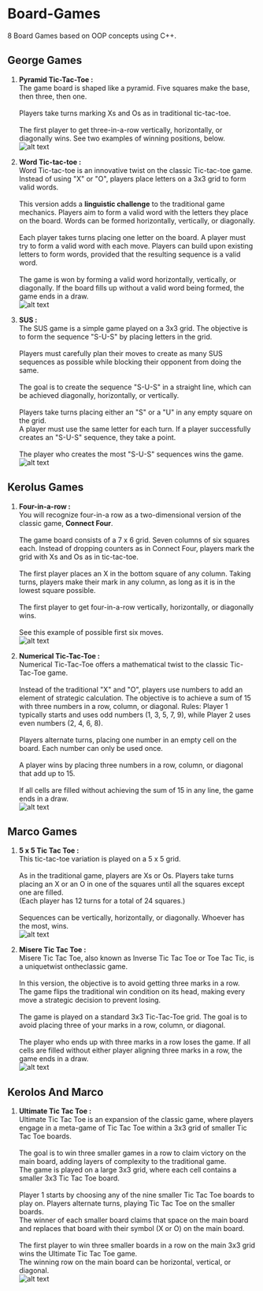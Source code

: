 # Board-Games
8 Board Games based on OOP concepts using C++.

## George Games
1. **Pyramid Tic-Tac-Toe :**\
The game board is shaped like a pyramid. Five squares make the base, then three, then one.\
\
Players take turns marking Xs and Os as in traditional tic-tac-toe.\
\
The first player to get three-in-a-row vertically, horizontally, or diagonally wins. See
two examples of winning positions, below.
![alt text](Images/Pyramid-Tic-Tac-Toe.jpg)

1. **Word Tic-tac-toe :** \
Word Tic-tac-toe is an innovative twist on the classic Tic-tac-toe game.
Instead of using "X" or "O", players place letters on a 3x3 grid to form valid words.\
\
This version adds a **linguistic challenge** to the traditional game mechanics. Players aim to form a valid word with the letters they place on the board. Words can be formed horizontally, vertically, or diagonally.\
\
Each player takes turns placing one letter on the board. A player must try to form a valid word with each move. Players can build upon existing letters to form words, provided that the resulting sequence is
a valid word.\
\
The game is won by forming a valid word horizontally, vertically, or diagonally. If the
board fills up without a valid word being formed, the game ends in a draw.\
![alt text](Images/Word-Tic-tac-toe.png)

1. **SUS :**\
The SUS game is a simple game played on a 3x3 grid. The objective is to form the sequence "S-U-S" by placing letters in the grid.\
\
Players must carefully plan their moves to create as many SUS sequences as possible while blocking their opponent from doing the same.\
\
The goal is to create the sequence "S-U-S" in a straight line, which can be achieved diagonally, horizontally, or vertically.\
\
Players take turns placing either an "S" or a "U" in any empty square on the grid.\
A player must use the same letter for each turn. If a player successfully creates an "S-U-S" sequence, they take a point.\
\
The player who creates the most "S-U-S" sequences wins the game.\
![alt text](Images/SUS.jpg)

## Kerolus Games
1. **Four-in-a-row :** \
You will recognize four-in-a row as a two-dimensional version of the classic game, **Connect Four**.\
\
The game board consists of a 7 x 6 grid. Seven columns of six squares each. Instead of dropping counters as in Connect Four, players mark the grid with Xs and Os as in tic-tac-toe.\
\
The first player places an X in the bottom square of any column. Taking turns, players make their mark in any column, as long as it is in the lowest square possible.\
\
The first player to get four-in-a-row vertically, horizontally, or diagonally wins.\
\
See this example of possible first six moves.\
![alt text](Images/Four-in-a-row.gif)

1. **Numerical Tic-Tac-Toe :** \
Numerical Tic-Tac-Toe offers a mathematical twist to
the classic Tic-Tac-Toe game.\
\
Instead of the traditional "X" and "O", players use numbers to add an element of strategic calculation. The objective is to achieve a sum
of 15 with three numbers in a row, column, or diagonal.
Rules: Player 1 typically starts and uses odd numbers (1, 3, 5, 7, 9), while Player 2 uses even numbers (2, 4, 6, 8).\
\
Players alternate turns, placing one number in an empty cell on the board. Each number can only be used once.\
\
A player wins by placing three numbers in a row, column, or diagonal that add up to 15.\
\
If all cells are filled without achieving the sum of 15 in any line, the game ends in a draw.\
![alt text](Images/Numerical-Tic-Tac-Toe.jpg)

## Marco Games
1. **5 x 5 Tic Tac Toe :** \
This tic-tac-toe variation is played on a 5 x 5 grid.\
\
As in the traditional game, players are Xs or Os.
Players take turns placing an X or an O in one of the squares until all the squares except one are filled.\
(Each player has 12 turns for a total of 24 squares.)\
\
Sequences can be vertically, horizontally, or diagonally. Whoever has the most, wins.\
![alt text](Images/5x5-Tic-Tac-Toe.jpg)

1. **Misere Tic Tac Toe :**\
Misere Tic Tac Toe, also known as Inverse Tic Tac Toe or Toe Tac Tic, is a uniquetwist ontheclassic game.\
\
In this version, the objective is to avoid getting three marks in a row.\
The game flips the traditional win condition on its head, making every move a strategic decision to prevent losing.\
\
The game is played on a standard 3x3 Tic-Tac-Toe grid. The goal is to avoid placing three of your marks in a row, column, or diagonal.\
\
The player who ends up with three marks in a row loses the game. If all cells are filled without either player aligning three marks in a row, the game ends in a draw.\
![alt text](Images/Misere-Tic-Tac-Toe.jpg)
## Kerolos And Marco
1. **Ultimate Tic Tac Toe :**\
Ultimate Tic Tac Toe is an expansion of the classic game, where players engage in a meta-game of Tic Tac Toe within a 3x3 grid of smaller Tic Tac Toe boards.\
\
The goal is to win three smaller games in a row to claim victory on the main board, adding layers of complexity to the traditional game.\
The game is played on a large 3x3 grid, where each cell contains a smaller 3x3 Tic Tac Toe board.\
\
Player 1 starts by choosing any of the nine smaller Tic Tac Toe boards to play on. Players alternate turns, playing Tic Tac Toe on the smaller boards.\
The winner of each smaller board claims that space on the main board and replaces that board with their symbol (X or O) on the main board.\
\
The first player to win three smaller boards in a row on the main 3x3 grid wins the Ultimate Tic Tac Toe game.\
The winning row on the main board can be horizontal, vertical, or diagonal.\
![alt text](Images/Ulitimata-Tic-Tac-Toe.jpg)